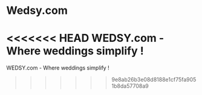 # Wedsy.com
<<<<<<< HEAD
WEDSY.com - Where weddings simplify !
=======
WEDSY.com - Where weddings simplify !
>>>>>>> 9e8ab26b3e08d8188e1cf75fa9051b8da57708a9

